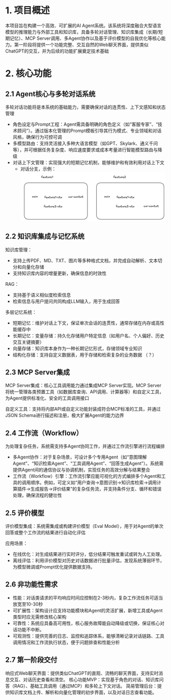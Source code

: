 # 1. 项目概述
本项目旨在构建一个高效、可扩展的AI Agent系统。该系统将深度融合大型语言模型的推理能力与外部工具和知识库，具备多轮对话管理、知识库集成（长期/短期记忆）、MCP Server调用、多Agent协作以及基于评价模型的自我优化等核心能力。第一阶段将提供一个功能完整、交互自然的Web聊天界面，提供类似ChatGPT的交互，并为后续的功能扩展奠定技术基础

# 2. 核心功能
## 2.1 Agent核心与多轮对话系统
多轮对话功能将是本系统的基础能力，需要确保对话的连贯性、上下文感知和状态管理

- 角色设定与Prompt工程：Agent需具备明确的角色定义（如“客服专家”、“技术顾问”）。通过版本化管理的Prompt模板引导其行为模式、专业领域和对话风格，确保行为可控可调
- 多模型路由：支持灵活接入多种大语言模型（如GPT、Skylark、通义千问等），并可根据任务复杂度、响应速度要求或成本考量进行智能模型路由与降级
- 对话上下文管理：实现强大的短期记忆机制，能够维护和有效利用对话上下文
  - 对话分支，示例：![](img/上下文分支对话.png)

## 2.2 知识库集成与记忆系统
知识库管理：
- 支持上传PDF、MD、TXT、图片等多种格式文档，并完成自动解析、文本切分和向量化存储
- 支持知识库内容的增量更新，确保信息的时效性

RAG：
- 支持基于语义相似度检索信息
- 检索信息与用户提问共同构成LLM输入，用于生成回答

多层记忆系统：
- 短期记忆：维护对话上下文，保证单次会话的连贯性，通常存储在内存或高性能缓存中
- 长期记忆：变量存储：持久化存储用户特定信息（如用户名、个人偏好、历史交互关键摘要）
- 向量存储：知识库本身作为一种长期记忆形式，存储领域专业知识
- 结构化存储：支持自定义数据表，用于存储和检索复杂的业务数据 （？）

## 2.3 MCP Server集成
MCP Server集成：核心工具调用能力通过集成MCP Server实现。MCP Server将统一管理各类预置工具（如数据库查询、API调用、计算器等）和自定义工具，为Agent提供标准化、安全的工具调用接口

自定义工具：支持将内部API或自定义功能封装成符合MCP标准的工具，并通过JSON Schema进行描述和注册，极大扩展Agent的能力边界

## 2.4 工作流（Workflow）
为处理复杂任务，系统需支持多Agent协同工作，并通过工作流引擎进行流程编排

- 多Agent协作：对于复杂场景，可设计多个专用Agent（如“意图理解Agent”、“知识检索Agent”、“工具调用Agent”、“回答生成Agent”）。系统需提供Agent间的通信协议与协调机制，实现任务的高效分解与结果整合
- 工作流（Workflow）引擎：工作流引擎应能可视化的方式编排多个Agent和工具的调用顺序。例如，可定义如“用户查询→意图识别→知识库检索→调用计算插件→生成报告→评价结果”的复杂任务流，并支持条件分支、循环和错误处理，确保流程的健壮性

## 2.5 评价模型
评价模型集成：系统需集成或构建评价模型（Eval Model），用于对Agent的单次回答或整个工作流的结果进行自动化评估

应用场景：
- 在线优化：对生成结果进行实时评分，低分结果可触发重试或转为人工处理。
- 离线评估：利用评价模型对历史对话数据进行批量评估，发现系统薄弱环节，为模型微调或Prompt优化提供数据支持。

## 2.6 非功能性需求
- 性能：对话类请求的平均响应时间应控制在2-3秒内，复杂工作流任务可适当放宽至10-30秒
- 可扩展性：架构设计应支持功能模块和Agent的灵活扩展，新增工具或Agent类型时应无需修改核心架构
- 可靠性：系统应具备高可用性，核心服务故障能自动降级或切换，保证核心对话功能不中断。
- 可观测性：提供完善的日志、监控和追踪体系，能够清晰记录对话链路、工具调用情况和工作流执行状态，便于问题排查和性能分析

## 2.7 第一阶段交付
响应式Web聊天界面：提供类似ChatGPT的直观、流畅的聊天界面，支持实时消息交互、对话历史查看和清空。
核心功能MVP：实现基于角色的对话、知识库问答（RAG）、基础工具调用（通过MCP）和多轮上下文对话。
简易管理后台：提供知识库文档上传、解析和向量化管理的初步界面，以及对话日志查看功能。


